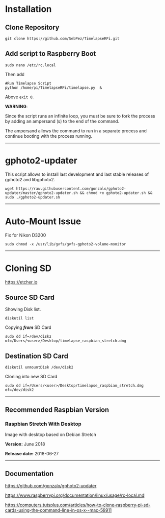 

# Installation

## Clone Repository

```
git clone https://github.com/SebPez/TimelapseRPi.git
```

## Add script to Raspberry Boot


```
sudo nano /etc/rc.local
```

Then add 


```
#Run Timelapse Script
python /home/pi/TimelapseRPi/timelapse.py  &
```

Above ```exit 0```.

**WARNING**: 

Since the script runs an infinite loop, you must be sure to fork the process by adding an ampersand (```&```) to the end of the command.

The ampersand allows the command to run in a separate process and continue booting with the process running.

_____

# gphoto2-updater

This script allows to install last development and last stable releases of gphoto2 and libgphoto2.

```
wget https://raw.githubusercontent.com/gonzalo/gphoto2-updater/master/gphoto2-updater.sh && chmod +x gphoto2-updater.sh && sudo ./gphoto2-updater.sh
```

_____

#  Auto-Mount Issue

Fix for Nikon D3200

```
sudo chmod -x /usr/lib/gvfs/gvfs-gphoto2-volume-monitor
```

_____


# Cloning SD

https://etcher.io


## Source SD Card
Showing Disk list.
```
diskutil list
```

Copying ***from*** SD Card

```
sudo dd if=/dev/disk2 of=/Users/<user>/Desktop/timelapse_raspbian_stretch.dmg
```


## Destination SD Card

```
diskutil unmountDisk /dev/disk2
```

Cloning into new SD Card
```
sudo dd if=/Users/<user>/Desktop/timelapse_raspbian_stretch.dmg of=/dev/disk2
```

_____

## Recommended Raspbian Version

### **Raspbian Stretch With Desktop**

Image with desktop based on Debian Stretch

**Version:** June 2018

**Release date:** 2018-06-27

_____

## Documentation

https://github.com/gonzalo/gphoto2-updater

https://www.raspberrypi.org/documentation/linux/usage/rc-local.md

https://computers.tutsplus.com/articles/how-to-clone-raspberry-pi-sd-cards-using-the-command-line-in-os-x--mac-59911


